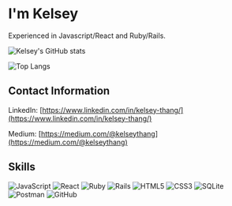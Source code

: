 
# I'm Kelsey

Experienced in Javascript/React and Ruby/Rails.

![Kelsey's GitHub stats](https://github-readme-stats.vercel.app/api?username=kelseythang&hide_border=true&show_icons=true&theme=dracula)

![Top Langs](https://github-readme-stats.vercel.app/api/top-langs/?username=kelseythang&hide_border=true&layout=compact&theme=dracula)

## Contact Information

LinkedIn: [https://www.linkedin.com/in/kelsey-thang/](https://www.linkedin.com/in/kelsey-thang/)

Medium: [https://medium.com/@kelseythang](https://medium.com/@kelseythang)

## Skills

![JavaScript](https://img.shields.io/badge/javascript-%23323330.svg?style=for-the-badge&logo=javascript&logoColor=%23F7DF1E) 
![React](https://img.shields.io/badge/react-%2320232a.svg?style=for-the-badge&logo=react&logoColor=%2361DAFB) 
![Ruby](https://img.shields.io/badge/ruby-%23CC342D.svg?style=for-the-badge&logo=ruby&logoColor=white) 
![Rails](https://img.shields.io/badge/rails-%23CC0000.svg?style=for-the-badge&logo=ruby-on-rails&logoColor=white)
![HTML5](https://img.shields.io/badge/html5-%23E34F26.svg?style=for-the-badge&logo=html5&logoColor=white) 
![CSS3](https://img.shields.io/badge/css3-%231572B6.svg?style=for-the-badge&logo=css3&logoColor=white) 
![SQLite](https://img.shields.io/badge/sqlite-%2307405e.svg?style=for-the-badge&logo=sqlite&logoColor=white) 
![Postman](https://img.shields.io/badge/Postman-FF6C37?style=for-the-badge&logo=postman&logoColor=red) 
![GitHub](https://img.shields.io/badge/github-%23121011.svg?style=for-the-badge&logo=github&logoColor=white) 
